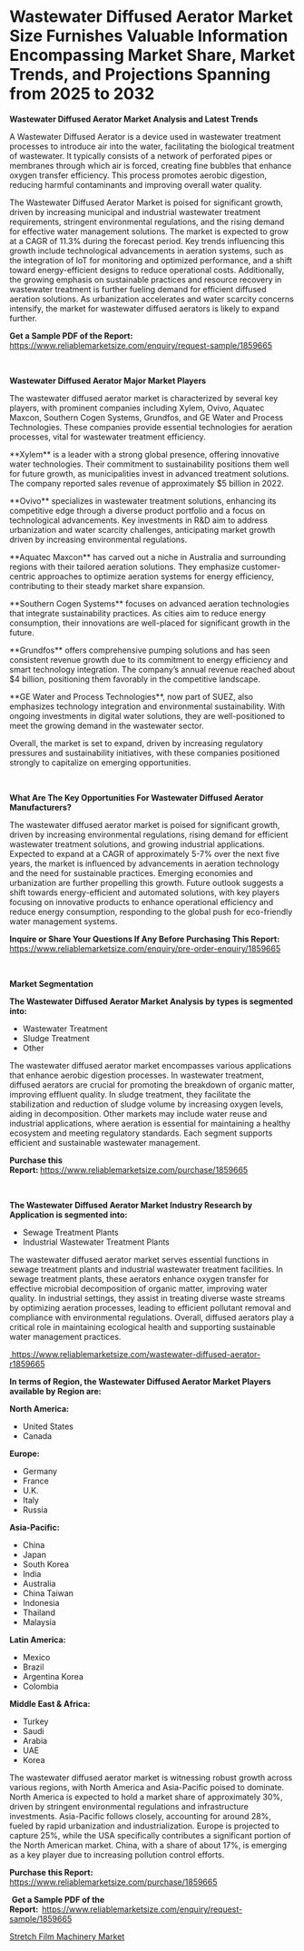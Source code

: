 <p><h1>Wastewater Diffused Aerator Market Size Furnishes Valuable Information Encompassing Market Share, Market Trends, and Projections Spanning from 2025 to 2032</h1></p><p><strong>Wastewater Diffused Aerator Market Analysis and Latest Trends</strong></p>
<p><p>A Wastewater Diffused Aerator is a device used in wastewater treatment processes to introduce air into the water, facilitating the biological treatment of wastewater. It typically consists of a network of perforated pipes or membranes through which air is forced, creating fine bubbles that enhance oxygen transfer efficiency. This process promotes aerobic digestion, reducing harmful contaminants and improving overall water quality.</p><p>The Wastewater Diffused Aerator Market is poised for significant growth, driven by increasing municipal and industrial wastewater treatment requirements, stringent environmental regulations, and the rising demand for effective water management solutions. The market is expected to grow at a CAGR of 11.3% during the forecast period. Key trends influencing this growth include technological advancements in aeration systems, such as the integration of IoT for monitoring and optimized performance, and a shift toward energy-efficient designs to reduce operational costs. Additionally, the growing emphasis on sustainable practices and resource recovery in wastewater treatment is further fueling demand for efficient diffused aeration solutions. As urbanization accelerates and water scarcity concerns intensify, the market for wastewater diffused aerators is likely to expand further.</p></p>
<p><strong>Get a Sample PDF of the Report:&nbsp;</strong> <a href="https://www.reliablemarketsize.com/enquiry/request-sample/1859665?utm_campaign=2336&utm_medium=2&utm_source=Github&utm_content=ia&utm_term=28022025&utm_id=wastewater-diffused-aerator">https://www.reliablemarketsize.com/enquiry/request-sample/1859665</a></p>
<p>&nbsp;</p>
<p><strong>Wastewater Diffused Aerator Major Market Players</strong></p>
<p><p>The wastewater diffused aerator market is characterized by several key players, with prominent companies including Xylem, Ovivo, Aquatec Maxcon, Southern Cogen Systems, Grundfos, and GE Water and Process Technologies. These companies provide essential technologies for aeration processes, vital for wastewater treatment efficiency.</p><p>**Xylem** is a leader with a strong global presence, offering innovative water technologies. Their commitment to sustainability positions them well for future growth, as municipalities invest in advanced treatment solutions. The company reported sales revenue of approximately $5 billion in 2022.</p><p>**Ovivo** specializes in wastewater treatment solutions, enhancing its competitive edge through a diverse product portfolio and a focus on technological advancements. Key investments in R&D aim to address urbanization and water scarcity challenges, anticipating market growth driven by increasing environmental regulations.</p><p>**Aquatec Maxcon** has carved out a niche in Australia and surrounding regions with their tailored aeration solutions. They emphasize customer-centric approaches to optimize aeration systems for energy efficiency, contributing to their steady market share expansion.</p><p>**Southern Cogen Systems** focuses on advanced aeration technologies that integrate sustainability practices. As cities aim to reduce energy consumption, their innovations are well-placed for significant growth in the future.</p><p>**Grundfos** offers comprehensive pumping solutions and has seen consistent revenue growth due to its commitment to energy efficiency and smart technology integration. The company’s annual revenue reached about $4 billion, positioning them favorably in the competitive landscape.</p><p>**GE Water and Process Technologies**, now part of SUEZ, also emphasizes technology integration and environmental sustainability. With ongoing investments in digital water solutions, they are well-positioned to meet the growing demand in the wastewater sector.</p><p>Overall, the market is set to expand, driven by increasing regulatory pressures and sustainability initiatives, with these companies positioned strongly to capitalize on emerging opportunities.</p></p>
<p>&nbsp;</p>
<p><strong>What Are The Key Opportunities For Wastewater Diffused Aerator Manufacturers?</strong></p>
<p><p>The wastewater diffused aerator market is poised for significant growth, driven by increasing environmental regulations, rising demand for efficient wastewater treatment solutions, and growing industrial applications. Expected to expand at a CAGR of approximately 5-7% over the next five years, the market is influenced by advancements in aeration technology and the need for sustainable practices. Emerging economies and urbanization are further propelling this growth. Future outlook suggests a shift towards energy-efficient and automated solutions, with key players focusing on innovative products to enhance operational efficiency and reduce energy consumption, responding to the global push for eco-friendly water management systems.</p></p>
<p><strong>Inquire or Share Your Questions If Any Before Purchasing This Report:</strong> <a href="https://www.reliablemarketsize.com/enquiry/pre-order-enquiry/1859665?utm_campaign=2336&utm_medium=2&utm_source=Github&utm_content=ia&utm_term=28022025&utm_id=wastewater-diffused-aerator">https://www.reliablemarketsize.com/enquiry/pre-order-enquiry/1859665</a></p>
<p>&nbsp;</p>
<p><strong>Market Segmentation</strong></p>
<p><strong>The Wastewater Diffused Aerator Market Analysis by types is segmented into:</strong></p>
<p><ul><li>Wastewater Treatment</li><li>Sludge Treatment</li><li>Other</li></ul></p>
<p><p>The wastewater diffused aerator market encompasses various applications that enhance aerobic digestion processes. In wastewater treatment, diffused aerators are crucial for promoting the breakdown of organic matter, improving effluent quality. In sludge treatment, they facilitate the stabilization and reduction of sludge volume by increasing oxygen levels, aiding in decomposition. Other markets may include water reuse and industrial applications, where aeration is essential for maintaining a healthy ecosystem and meeting regulatory standards. Each segment supports efficient and sustainable wastewater management.</p></p>
<p><strong>Purchase this Report:&nbsp;</strong><a href="https://www.reliablemarketsize.com/purchase/1859665?utm_campaign=2336&utm_medium=2&utm_source=Github&utm_content=ia&utm_term=28022025&utm_id=wastewater-diffused-aerator">https://www.reliablemarketsize.com/purchase/1859665</a></p>
<p>&nbsp;</p>
<p><strong>The Wastewater Diffused Aerator Market Industry Research by Application is segmented into:</strong></p>
<p><ul><li>Sewage Treatment Plants</li><li>Industrial Wastewater Treatment Plants</li></ul></p>
<p><p>The wastewater diffused aerator market serves essential functions in sewage treatment plants and industrial wastewater treatment facilities. In sewage treatment plants, these aerators enhance oxygen transfer for effective microbial decomposition of organic matter, improving water quality. In industrial settings, they assist in treating diverse waste streams by optimizing aeration processes, leading to efficient pollutant removal and compliance with environmental regulations. Overall, diffused aerators play a critical role in maintaining ecological health and supporting sustainable water management practices.</p></p>
<p><a href="https://www.reliablemarketsize.com/wastewater-diffused-aerator-r1859665?utm_campaign=2336&utm_medium=2&utm_source=Github&utm_content=ia&utm_term=28022025&utm_id=wastewater-diffused-aerator">&nbsp;https://www.reliablemarketsize.com/wastewater-diffused-aerator-r1859665</a></p>
<p><strong>In terms of Region, the Wastewater Diffused Aerator Market Players available by Region are:</strong></p>
<p>
    <p> <strong> North America: </strong>
        <ul>
            <li>United States</li>
            <li>Canada</li>
        </ul>
        </p> 
    <p> <strong> Europe: </strong>
        <ul>
            <li>Germany</li>
            <li>France</li>
            <li>U.K.</li>
            <li>Italy</li>
            <li>Russia</li>
        </ul>
        </p> 
    <p> <strong> Asia-Pacific: </strong>
        <ul>
            <li>China</li>
            <li>Japan</li>
            <li>South Korea</li>
            <li>India</li>
            <li>Australia</li>
            <li>China Taiwan</li>
            <li>Indonesia</li>
            <li>Thailand</li>
            <li>Malaysia</li>
        </ul>
        </p> 
    <p> <strong> Latin America: </strong>
        <ul>
            <li>Mexico</li>
            <li>Brazil</li>
            <li>Argentina Korea</li>
            <li>Colombia</li>
        </ul>
        </p> 
    <p> <strong> Middle East & Africa: </strong>
        <ul>
            <li>Turkey</li>
            <li>Saudi</li>
            <li>Arabia</li>
            <li>UAE</li>
            <li>Korea</li>
        </ul>
    </p>
    </p>
<p><p>The wastewater diffused aerator market is witnessing robust growth across various regions, with North America and Asia-Pacific poised to dominate. North America is expected to hold a market share of approximately 30%, driven by stringent environmental regulations and infrastructure investments. Asia-Pacific follows closely, accounting for around 28%, fueled by rapid urbanization and industrialization. Europe is projected to capture 25%, while the USA specifically contributes a significant portion of the North American market. China, with a share of about 17%, is emerging as a key player due to increasing pollution control efforts.</p></p>
<p><strong>Purchase this Report: </strong><a href="https://www.reliablemarketsize.com/purchase/1859665?utm_campaign=2336&utm_medium=2&utm_source=Github&utm_content=ia&utm_term=28022025&utm_id=wastewater-diffused-aerator">https://www.reliablemarketsize.com/purchase/1859665</a></p>
<p>&nbsp;<strong>Get a Sample PDF of the Report:&nbsp;&nbsp;</strong><a href="https://www.reliablemarketsize.com/enquiry/request-sample/1859665?utm_campaign=2336&utm_medium=2&utm_source=Github&utm_content=ia&utm_term=28022025&utm_id=wastewater-diffused-aerator">https://www.reliablemarketsize.com/enquiry/request-sample/1859665</a></p>
<p><strong></strong></p>
<p><p><a href="https://github.com/carendesrochers299/Market-Research-Report-List-1/blob/main/stretch-film-machinery-market.md?utm_campaign=2336&utm_medium=2&utm_source=Github&utm_content=ia&utm_term=28022025&utm_id=wastewater-diffused-aerator">Stretch Film Machinery Market</a></p></p>